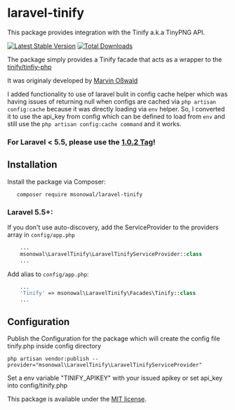 # laravel-tinify

This package provides integration with the Tinify a.k.a TinyPNG API.

[![Latest Stable Version](https://poser.pugx.org/msonowal/laravel-tinify/v/stable)](https://packagist.org/packages/msonowal/laravel-tinify)
[![Total Downloads](https://poser.pugx.org/msonowal/laravel-tinify/downloads)](https://packagist.org/packages/msonowal/laravel-tinify)

The package simply provides a Tinify facade that acts as a wrapper to the [tinify/tinfiy-php](https://github.com/tinify/tinify-php)

It was originaly developed by [Marvin Oßwald](https://github.com/marvinosswald/laravel-tinify)

I added functionality to use of laravel bulit in config cache helper which was having issues of returning null when configs are cached via `php artisan config:cache` because it was directly loading via `env` helper.
So, I converted it to use the api_key from config which can be defined to load from `env` and still use the 
`php artisan config:cache command` and it works.

### For Laravel < 5.5, please use the [1.0.2 Tag](https://github.com/msonowal/laravel-tinify/tree/1.0.2)!

## Installation

Install the package via Composer:

```
   composer require msonowal/laravel-tinify
```

### Laravel 5.5+:

If you don't use auto-discovery, add the ServiceProvider to the providers array in ```config/app.php```


```php
    ...
    msonowal\LaravelTinify\LaravelTinifyServiceProvider::class
    ...
```

Add alias to ```config/app.php```:

```php
    ...
    'Tinify' => msonowal\LaravelTinify\Facades\Tinify::class
    ...
```

## Configuration
Publish the Configuration for the package which will create the config file tinify.php inside config directory

`php artisan vendor:publish --provider="msonowal\LaravelTinify\LaravelTinifyServiceProvider"`

Set a env variable "TINIFY_APIKEY" with your issued apikey or set api_key into config/tinify.php 

This package is available under the [MIT license](http://opensource.org/licenses/MIT).
